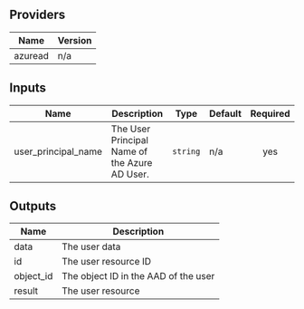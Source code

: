 ## Providers

| Name | Version |
|------|---------|
| azuread | n/a |

## Inputs

| Name | Description | Type | Default | Required |
|------|-------------|------|---------|:--------:|
| user\_principal\_name | The User Principal Name of the Azure AD User. | `string` | n/a | yes |

## Outputs

| Name | Description |
|------|-------------|
| data | The user data |
| id | The user resource ID |
| object\_id | The object ID in the AAD of the user |
| result | The user resource |


